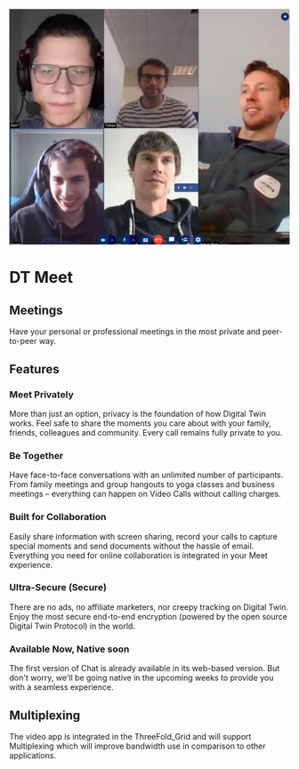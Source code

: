 ![](img/meet.jpg)

# DT Meet

## Meetings

Have your personal or professional meetings in the most private and peer-to-peer way.

## Features

### Meet Privately

More than just an option, privacy is the foundation of how Digital Twin works. Feel safe to share the moments you care about with your family, friends, colleagues and community. Every call remains fully private to you.

### Be Together 

Have face-to-face conversations with an unlimited number of participants. From family meetings and group hangouts to yoga classes and business meetings – everything can happen on Video Calls without calling charges. 

### Built for Collaboration

Easily share information with screen sharing, record your calls to capture special moments and send documents without the hassle of email. Everything you need for online collaboration is integrated in your Meet experience.  

### Ultra-Secure (Secure)

There are no ads, no affiliate marketers, nor creepy tracking on Digital Twin. Enjoy the most secure end-to-end encryption (powered by the open source Digital Twin Protocol) in the world.

### Available Now, Native soon

The first version of Chat is already available in its web-based version. But don't worry, we'll be going native in the upcoming weeks to provide you with a seamless experience.

## Multiplexing

The video app is integrated in the ThreeFold_Grid and will support Multiplexing which will improve bandwidth use in comparison to other applications.
